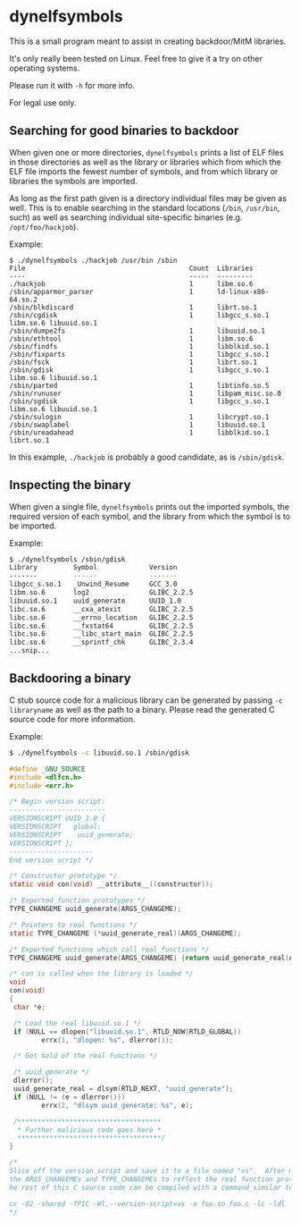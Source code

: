 dynelfsymbols
=============
This is a small program meant to assist in creating backdoor/MitM libraries.

It's only really been tested on Linux.  Feel free to give it a try on other
operating systems.

Please run it with `-h` for more info.

For legal use only.

Searching for good binaries to backdoor
---------------------------------------
When given one or more directories, `dynelfsymbols` prints a list of ELF files
in those directories as well as the library or libraries which from which the
ELF file imports the fewest number of symbols, and from which library or
libraries the symbols are imported.

As long as the first path given is a directory individual files may be given as
well.  This is to enable searching in the standard locations (`/bin`,
`/usr/bin`, such) as well as searching individual site-specific binaries (e.g.
`/opt/foo/hackjob`).

Example:
```
$ ./dynelfsymbols ./hackjob /usr/bin /sbin
File                                         Count  Libraries
----                                         -----  ---------
./hackjob                                    1      libm.so.6
/sbin/apparmor_parser                        1      ld-linux-x86-64.so.2
/sbin/blkdiscard                             1      librt.so.1
/sbin/cgdisk                                 1      libgcc_s.so.1 libm.so.6 libuuid.so.1
/sbin/dumpe2fs                               1      libuuid.so.1
/sbin/ethtool                                1      libm.so.6
/sbin/findfs                                 1      libblkid.so.1
/sbin/fixparts                               1      libgcc_s.so.1
/sbin/fsck                                   1      librt.so.1
/sbin/gdisk                                  1      libgcc_s.so.1 libm.so.6 libuuid.so.1
/sbin/parted                                 1      libtinfo.so.5
/sbin/runuser                                1      libpam_misc.so.0
/sbin/sgdisk                                 1      libgcc_s.so.1 libm.so.6 libuuid.so.1
/sbin/sulogin                                1      libcrypt.so.1
/sbin/swaplabel                              1      libuuid.so.1
/sbin/ureadahead                             1      libblkid.so.1 librt.so.1
```
In this example, `./hackjob` is probably a good candidate, as is `/sbin/gdisk`.

Inspecting the binary
---------------------
When given a single file, `dynelfsymbols` prints out the imported symbols, the
required version of each symbol, and the library from which the symbol is to
be imported.

Example:
```bash
$ ./dynelfsymbols /sbin/gdisk                                                                                                           
Library         Symbol             Version    
-------         ------             -------      
libgcc_s.so.1   _Unwind_Resume     GCC_3.0      
libm.so.6       log2               GLIBC_2.2.5
libuuid.so.1    uuid_generate      UUID_1.0   
libc.so.6       __cxa_atexit       GLIBC_2.2.5
libc.so.6       __errno_location   GLIBC_2.2.5   
libc.so.6       __fxstat64         GLIBC_2.2.5   
libc.so.6       __libc_start_main  GLIBC_2.2.5   
libc.so.6       __sprintf_chk      GLIBC_2.3.4   
...snip...
```

Backdooring a binary
--------------------
C stub source code for a malicious library can be generated by passing
`-c libraryname` as well as the path to a binary.  Please read the generated
C source code for more information.

Example:
```bash
$ ./dynelfsymbols -c libuuid.so.1 /sbin/gdisk
```
```c
#define _GNU_SOURCE
#include <dlfcn.h>
#include <err.h>

/* Begin version script:
------------------------
VERSIONSCRIPT UUID_1.0 {
VERSIONSCRIPT   global:
VERSIONSCRIPT    uuid_generate;
VERSIONSCRIPT };
---------------------
End version script */

/* Constructor prototype */
static void con(void) __attribute__((constructor));

/* Exported function prototypes */
TYPE_CHANGEME uuid_generate(ARGS_CHANGEME);

/* Pointers to real functions */
static TYPE_CHANGEME (*uuid_generate_real)(ARGS_CHANGEME);

/* Exported functions which call real functions */
TYPE_CHANGEME uuid_generate(ARGS_CHANGEME) {return uuid_generate_real(ARGS_CHANGEME);}

/* con is called when the library is loaded */
void
con(void)
{
 char *e;

 /* Load the real libuuid.so.1 */
 if (NULL == dlopen("libuuid.so.1", RTLD_NOW|RTLD_GLOBAL))
        errx(1, "dlopen: %s", dlerror());

 /* Get hold of the real functions */

 /* uuid_generate */
 dlerror();
 uuid_generate_real = dlsym(RTLD_NEXT, "uuid_generate");
 if (NULL != (e = dlerror()))
        errx(2, "dlsym uuid_generate: %s", e);

 /************************************
  * Further malicious code goes here *
  ************************************/
}

/*
Slice off the version script and save it to a file named "vs".  After modifying
the ARGS_CHANGEMEs and TYPE_CHANGEMEs to reflect the real function prototypes,
he rest of this C source code can be compiled with a command similar to:

cc -O2 -shared -fPIC -Wl,--version-script=vs -o foo.so foo.c -lc -ldl
*/
```
